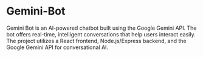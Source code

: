 # Gemini-Bot
Gemini Bot is an AI-powered chatbot built using the Google Gemini API. The bot offers real-time, intelligent conversations that help users interact easily. The project utilizes a React frontend, Node.js/Express backend, and the Google Gemini API for conversational AI.
